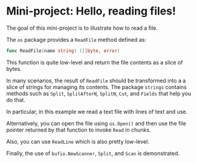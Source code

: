 # Mini-project: Hello, reading files!

The goal of this mini-project is to illustrate how to read a file.

The `os` package provides a `ReadFile` method defined as:

```go
func ReadFile(name string) ([]byte, error)
```

This function is quite low-level and return the file contents as a slice of bytes.

In many scenarios, the result of `ReadFile` should be transformed into a a slice of strings for managing its contents. The package `strings` contains methods such as `Split`, `SplitAfterN`, `SplitN`, `Cut`, and `Fields` that help you do that.

In particular, in this example we read a text file with lines of text and use.

Alternatively, you can open the file using `os.Open()` and then use the file pointer returned by that function to invoke `Read` in chunks.

Also, you can use `ReadLine` which is also pretty low-level.

Finally, the use of `bufio.NewScanner`, `Split`, and `Scan` is demonstrated.